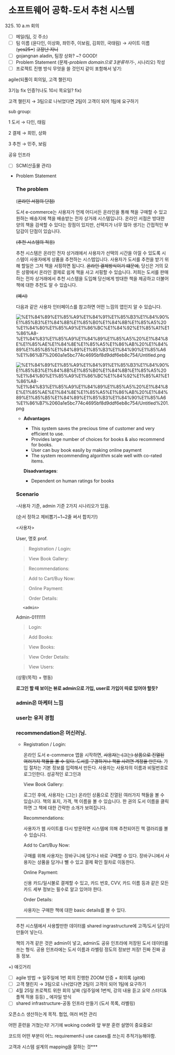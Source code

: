 # 소프트웨어 공학-도서 추천 시스템

0325. 10 a.m 회의

- [ ]  메일(팀, 깃 주소)
- [ ]  팀 이름 (윤다인, 이상화, 좌민주, 이보림, 김희민, 국태림) → 사이트 이름 (~~yes25+~~) ~~고장난 지니~~
- [ ]  gojangnan aladin, 팀장 상화? ~? GOOD!
- [ ]  Problem Statement (문제-*problem domain으로 3분류하기*-, 시나리오) 작성
- [ ]  프로젝트 진행 방식 무엇을 쓸 것인지 같이 포함해서 넣기:

agile(되풀이 회의일, 고객 챌린지)

3기능 fix 인증?(나도 10시 목요일? fix) 

고객 챌린지 → 3팀으로 나뉘었다면 2팀이 고객이 되어 1팀에 요구하기

sub group:

1 도서 →  다인, 태림

2 결제 → 희민, 상화

3 추천 → 민주, 보림

공유 인프라

- [ ]  SCM(산출물 관리)

- Problem Statement

    ### The problem

    (~~온라인 서점의 단점)~~

    도서 e-commerce는 사용자가 언제 어디서든 온라인을 통해 책을 구매할 수 있고 원하는 배송지에 책을 배송받는 전자 상거래 시스템입니다. 온라인 서점은 방대한 양의 책을 검색할 수 있다는 장점이 있지만, 선택지가 너무 많아 생기는 간접적인 부담감이 단점이 있습니다. 

    ~~(추천 시스템의 적용)~~

    추천 시스템은 온라인 전자 상거래에서 사용자가 선택의 시간을 아낄 수 있도록 시스템이 사용자에게 상품을 추천하는 시스텝입니다. 사용자가 도서를 추천을 받기 위해 할일은 그저 책을 서핑하면 됩니다. ~~온라인 결제방식이기 떄문에,~~ 당신은 거의 모든 상황에서 온라인 결제로 쉽게 책을 사고 서핑할 수 있습니다. 저희는 도서를 판매하는 전자 상거래에서 추천 시스템을 도입해 당신에게 방대한 책을 제공하고 더불어 책에 대한 추천도 알 수 있습니다. 

    ~~(예시)~~

    다음과 같은 사용자 인터페이스를 참고하면 어떤 느낌의 앱인지 알 수 있습니다. 

    ![%E1%84%89%E1%85%A9%E1%84%91%E1%85%B3%E1%84%90%E1%85%B3%E1%84%8B%E1%85%B0%E1%84%8B%E1%85%A5%20%E1%84%80%E1%85%A9%E1%86%BC%E1%84%92%E1%85%A1%E1%86%A8-%E1%84%83%E1%85%A9%E1%84%89%E1%85%A5%20%E1%84%8E%E1%85%AE%E1%84%8E%E1%85%A5%E1%86%AB%20%E1%84%89%E1%85%B5%E1%84%89%E1%85%B3%E1%84%90%E1%85%A6%E1%86%B7%2060a1e5bc774c4695bf8d9ddf6eb8c754/Untitled.png](%E1%84%89%E1%85%A9%E1%84%91%E1%85%B3%E1%84%90%E1%85%B3%E1%84%8B%E1%85%B0%E1%84%8B%E1%85%A5%20%E1%84%80%E1%85%A9%E1%86%BC%E1%84%92%E1%85%A1%E1%86%A8-%E1%84%83%E1%85%A9%E1%84%89%E1%85%A5%20%E1%84%8E%E1%85%AE%E1%84%8E%E1%85%A5%E1%86%AB%20%E1%84%89%E1%85%B5%E1%84%89%E1%85%B3%E1%84%90%E1%85%A6%E1%86%B7%2060a1e5bc774c4695bf8d9ddf6eb8c754/Untitled.png)

    ![%E1%84%89%E1%85%A9%E1%84%91%E1%85%B3%E1%84%90%E1%85%B3%E1%84%8B%E1%85%B0%E1%84%8B%E1%85%A5%20%E1%84%80%E1%85%A9%E1%86%BC%E1%84%92%E1%85%A1%E1%86%A8-%E1%84%83%E1%85%A9%E1%84%89%E1%85%A5%20%E1%84%8E%E1%85%AE%E1%84%8E%E1%85%A5%E1%86%AB%20%E1%84%89%E1%85%B5%E1%84%89%E1%85%B3%E1%84%90%E1%85%A6%E1%86%B7%2060a1e5bc774c4695bf8d9ddf6eb8c754/Untitled%201.png](%E1%84%89%E1%85%A9%E1%84%91%E1%85%B3%E1%84%90%E1%85%B3%E1%84%8B%E1%85%B0%E1%84%8B%E1%85%A5%20%E1%84%80%E1%85%A9%E1%86%BC%E1%84%92%E1%85%A1%E1%86%A8-%E1%84%83%E1%85%A9%E1%84%89%E1%85%A5%20%E1%84%8E%E1%85%AE%E1%84%8E%E1%85%A5%E1%86%AB%20%E1%84%89%E1%85%B5%E1%84%89%E1%85%B3%E1%84%90%E1%85%A6%E1%86%B7%2060a1e5bc774c4695bf8d9ddf6eb8c754/Untitled%201.png)

    - **Advantages**
        - This system saves the precious time of customer and very efficient to use.
        - Provides large number of choices for books & also recommend for books.
        - User can buy book easily by making online payment
        - The system recommending algorithm scale well with co-rated items.

        **Disadvantages**:

        - Dependent on human ratings for books

    ### Scenario

    -사용자 기준, admin 기준 2가지 시나리오가 있음. 

    (순서 정하고 제비뽑기~1~2줄 써서 합치기!)

    <사용자>

    User, 명호 prof.

    > Registration / Login:

    > View Book Gallery:

    > Recommendations:

    > Add to Cart/Buy Now:

    > Online Payment:

    > Order Details:

         <admin>

    Admin-0111111

    > Login:

    > Add Books:

    > View Books:

    > View Order Details:

    > View Users:

    (상황(목적) + 행동)

    **로그인 할 때 보이는 뷰로 admin으로 가입, user로 가입이 따로 있어야 할듯?**

    ### admin은 마케터 느낌

    ### user는 유저 경험

    ### recommendation은 머신러닝.

    - Registration / Login:

        온라인 도서 e-commerce 앱을 시작하면, ~~사용자는 (그는) 상품으로 진열된 여러가지 책들을 볼 수 있다.  도서를 구경하거나 책을 사려면 계정을 만든다.~~ 가입 절차는 기본 정보를 입력해서 만든다. 사용자는 사용자의 이름과 비밀번호로 로그인한다.  성공적인 로그인과 

        View Book Gallery:

        로그인 후에, 사용자는 (그는) 온라인 상품으로 진열된 여러가지 책들을 볼 수 있습니다. 책의 표지, 가격, 책 이름을 볼 수 있습니다. 한 권의 도서 이름을 클릭하면 그 책에 대한 간략한 소개가 보여집니다. 

        Recommendations:

        사용자가 웹 사이트를 다시 방문하면 시스템에 의해 추천되어진 책 갤러리를 볼 수 있습니다. 

        Add to Cart/Buy Now:

        구매를 위해 사용자는 장바구니에 담거나 바로 구매할 수 있다. 장바구니에서 사용자는 상품을 담거나 뺄 수 있고 결제 확인 절차로 이동한다.

        Online Payment:

        신용 카드/일시불로 결제할 수 있고, 카드 번호, CVV, 카드 이름 등과 같은 모든 카드 세부 정보는 필수로 알고 있어야 한다.

        Order Details:

        사용자는 구매한 책에 대한 basic details를 볼 수 있다.

    ---

    추천 시스템에서 사용할만한 데이터를 shared ingrastructure에 고객/도서 담당이 만들어 넣는다.

    책의 가격 같은 것은 admin이 넣고, admin도 공유 인프라에 저장된 도서 데이터를 쓰는 형식. 공용 인프라에는 도서 이름과 라벨링 정도의 정보만 저장! 진짜 진짜 공동 정보. 

+) 얘깃거리

- [ ]  agile 방법 → 일주일에 1번 회의 진행한 ZOOM 인증 + 회의록 (git에)
- [ ]  고객 챌린지 → 3팀으로 나뉘었다면 2팀이 고객이 되어 1팀에 요구하기
- [ ]  4월 25일 프로젝트 위한 회의 날짜 (일주일에 1번씩, 강의 내용 듣고 요약 스터디&플젝 적용 등등) _ 에자일 방식
- [ ]  shared infrastructure-공동 인프라 만들기 (도서 목록, 라벨링)

오픈소스 생산하는게 목적. 협업, 여러 버전 관리

어떤 훈련을 거쳤는지! 거기에 woking code와 앞 부분 훈련 설명이 중요중요!

코드의 어떤 부분이 어느 requirement나 use cases를 쓰는지 추적가능해야함.

고객과 시스템 설계의 mapping을 잘하는 것***